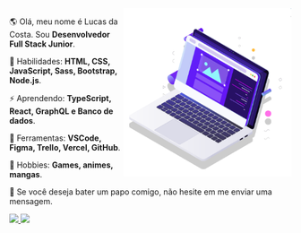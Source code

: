 <img src="img/pc.svg" min-width="300px" max-width="300px" width="300px" align="right" alt="Laptop em svg">

<p align="left"> 
  🌎 Olá, meu nome é Lucas da Costa. Sou <strong>Desenvolvedor Full Stack Junior</strong>.
</p>

<p align="left">
  🦄 Habilidades: <strong>HTML, CSS, JavaScript, Sass, Bootstrap, Node.js</strong>.
</p>

<p align="left">
  ⚡ Aprendendo: <strong>TypeScript, React, GraphQL e Banco de dados</strong>.
</p>

<p align="left">
  💼 Ferramentas: <strong>VSCode, Figma, Trello, Vercel, GitHub</strong>.
</p>

<p align="left">
  💬 Hobbies: <strong>Games, animes, mangas</strong>.
</p>

<p align="left">
  💌 Se você deseja bater um papo comigo, não hesite em me enviar uma mensagem.
</p>

<p align="left">
  <a href="mailto:aintluks@gmail.com">
    <img src="https://img.shields.io/badge/-Gmail-1C1C1C?style=for-the-badge&logo=Gmail&logoColor=00FFFF&link=mailto:aintluks@gmail.com"/>
  </a>
  
  <a href="https://www.linkedin.com/in/aintluks" alt="Linkedin">
    <img src="https://img.shields.io/badge/-Linkedin-1C1C1C?style=for-the-badge&logo=Linkedin&logoColor=00FFFF&link=https://www.linkedin.com/in/aintluks"/>
  </a>
</p>